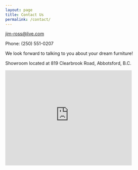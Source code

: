 ```yaml
---
layout: page
title: Contact Us
permalink: /contact/
---
```

[jim-ross@live.com](mailto:jim-ross@live.com)


Phone: (250) 551-0207


We look forward to talking to you about your dream furniture! 


Showroom located at 819 Clearbrook Road, Abbotsford, B.C.
<iframe src="https://www.google.com/maps/embed?pb=!1m18!1m12!1m3!1d2616.6686844466167!2d-122.33997888441179!3d49.01688787930331!2m3!1f0!2f0!3f0!3m2!1i1024!2i768!4f13.1!3m3!1m2!1s0x5485b541788c3b29%3A0x810288f4d4cb779f!2s819+Clearbrook+Rd%2C+Abbotsford%2C+BC+V2T+5X2!5e0!3m2!1sen!2sca!4v1509522607739" width="400" height="300" frameborder="0" style="border:0" allowfullscreen></iframe>



